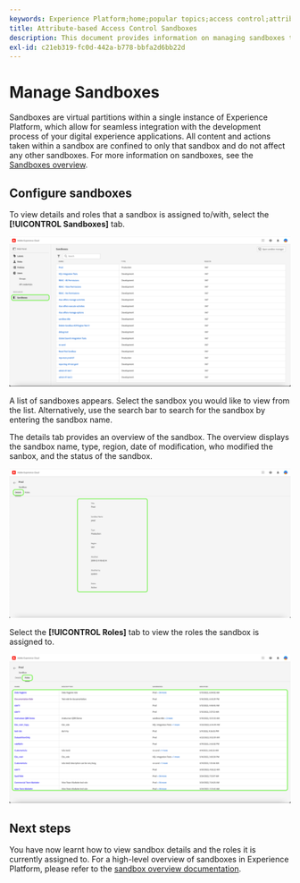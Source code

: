 ```yaml
---
keywords: Experience Platform;home;popular topics;access control;attribute-based access control;ABAC
title: Attribute-based Access Control Sandboxes
description: This document provides information on managing sandboxes through the Permissions interface in Adobe Experience Cloud
exl-id: c21eb319-fc0d-442a-b778-bbfa2d6bb22d
---
```

# Manage Sandboxes

Sandboxes are virtual partitions within a single instance of Experience Platform, which allow for seamless integration with the development process of your digital experience applications. All content and actions taken within a sandbox are confined to only that sandbox and do not affect any other sandboxes. For more information on sandboxes, see the [Sandboxes overview](../../../sandboxes/home.md).

## Configure sandboxes

To view details and roles that a sandbox is assigned to/with, select the **[!UICONTROL Sandboxes]** tab. 

![flac-sandboxes-tab](../../images/flac-ui/flac-sandboxes-tab.png)

A list of sandboxes appears. Select the sandbox you would like to view from the list. Alternatively, use the search bar to search for the sandbox by entering the sandbox name.

The details tab provides an overview of the sandbox. The overview displays the sandbox name, type, region, date of modification, who modified the sanbox, and the status of the sandbox.

![flac-sandboxes-details](../../images/flac-ui/flac-sandboxes-details.png)

Select the **[!UICONTROL Roles]** tab to view the roles the sandbox is assigned to.

![flac-sandboxes-roles](../../images/flac-ui/flac-sandboxes-roles.png)

## Next steps

You have now learnt how to view sandbox details and the roles it is currently assigned to. For a high-level overview of sandboxes in Experience Platform, please refer to the [sandbox overview documentation](../../sanboxes/../ui/overview.md).
